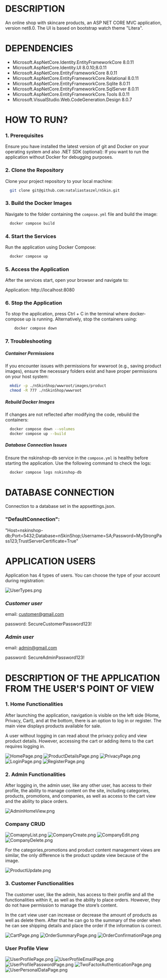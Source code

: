# DESCRIPTION

An online shop with skincare products, an ASP NET CORE MVC application, version net8.0.
The UI is based on bootstrap watch theme "Litera".

# DEPENDENCIES

- Microsoft.AspNetCore.Identity.EntityFrameworkCore 8.0.11
- Microsoft.AspNetCore.Identity.UI 8.0.10;8.0.11
- Microsoft.AspNetCore.EntityFrameworkCore 8.0.11
- Microsoft.AspNetCore.EntityFrameworkCore.Relational 8.0.11
- Microsoft.AspNetCore.EntityFrameworkCore.Sqlite 8.0.11
- Microsoft.AspNetCore.EntityFrameworkCore.SqlServer 8.0.11
- Microsoft.AspNetCore.EntityFrameworkCore.Tools 8.0.11
- Microsoft.VisualStudio.Web.CodeGeneration.Design 8.0.7

# HOW TO RUN?

### 1. Prerequisites

Ensure you have installed the latest version of git and Docker on your operating system and also .NET SDK (optional): If you want to run the application without Docker for debugging purposes.

### 2. Clone the Repository
Clone your project repository to your local machine:
```bash
  git clone git@github.com:nataliastaszel/nSkin.git
````

### 3. Build the Docker Images

Navigate to the folder containing the `compose.yml` file and build the image:

```bash
  docker compose build
```

### 4. Start the Services

Run the application using Docker Compose:

```bash
  docker compose up
```

### 5. Access the Application

After the services start, open your browser and navigate to:

Application: http://localhost:8080

### 6. Stop the Application

To stop the application, press Ctrl + C in the terminal where docker-compose up is running. Alternatively, stop the containers using:

```bash
    docker compose down
```

### 7. Troubleshooting

##### Container Permissions

If you encounter issues with permissions for wwwroot (e.g., saving product images), ensure the necessary folders exist and have proper permissions on your host system:

```bash
  mkdir -p ./nSkinShop/wwwroot/images/product
  chmod -R 777 ./nSkinShop/wwwroot
```

##### Rebuild Docker Images

If changes are not reflected after modifying the code, rebuild the containers:

```bash
  docker compose down --volumes
  docker compose up --build
```

##### Database Connection Issues

Ensure the nskinshop-db service in the `compose.yml` is healthy before starting the application. Use the following command to check the logs:

```bash
  docker compose logs nskinshop-db
```

# DATABASE CONNECTION

Connection to a database set in the appsettings.json.


### "DefaultConnection": 

"Host=nskinshop-db;Port=5432;Database=nSkinShop;Username=SA;Password=MyStrongPass123;TrustServerCertificate=True"

# APPLICATION USERS

Application has 4 types of users. You can choose the type of your account during registration:


![UserTypes.png](ReadMeFiles/UserTypes.png)

### _Customer user_

email: customer@gmail.com

password: SecureCustomerPassword123!

### _Admin user_

email: admin@gmail.com

password: SecureAdminPassword123!


# DESCRIPTION OF THE APPLICATION FROM THE USER'S POINT OF VIEW

### 1. Home Functionalities

After launching the application, navigation is visible on the left side (Home, Privacy, Cart), and at the bottom, there is an option to log in or register. The main view displays products available for sale.
 
A user without logging in can read about the privacy policy and view product details. However, accessing the cart or adding items to the cart requires logging in.

![HomePage.png](ReadMeFiles/HomePage.png)
![ProductDetailsPage.png](ReadMeFiles/ProductDetailsPage.png)
![PrivacyPage.png](ReadMeFiles/PrivacyPage.png)
![LoginPage.png](ReadMeFiles/LoginPage.png)
![RegisterPage.png](ReadMeFiles/RegisterPage.png)


### 2. Admin Functionalities

After logging in, the admin user, like any other user, has access to their profile, the ability to manage content on the site, including categories, products, promotions, and companies, as well as access to the cart view and the ability to place orders.


![AdminHomeView.png](ReadMeFiles/AdminHomeView.png)

### Company CRUD

![ComapnyList.png](ReadMeFiles/ComapnyList.png)
![CompanyCreate.png](ReadMeFiles/CompanyCreate.png)
![CompanyEdit.png](ReadMeFiles/CompanyEdit.png)
![CompanyDelete.png](ReadMeFiles/CompanyDelete.png)

For the categories,promotions and product content management views are similar, the only difference is the product update view because of the image.

![ProductUpdate.png](ReadMeFiles/ProductUpdate.png)

### 3. Customer Functionalities

The customer user, like the admin, has access to their profile and all the functionalities within it, as well as the ability to place orders. However, 
they do not have permission to manage the store’s content.

In the cart view user can increase or decrease the amount of products as well as delete them. 
After that he can go to the summary of the order when he can see shipping details and place the order if the information is correct.


![CartPage.png](ReadMeFiles/CartPage.png)
![OrderSummaryPage.png](ReadMeFiles/OrderSummaryPage.png)
![OrderConfirmationPage.png](ReadMeFiles/OrderConfirmationPage.png)

### User Profile View

![UserProfilePage.png](ReadMeFiles/UserProfilePage.png)
![UserProfileEmailPage.png](ReadMeFiles/UserProfileEmailPage.png)
![UserProfilePasswordPage.png](ReadMeFiles/UserProfilePasswordPage.png)
![TwoFactorAuthenticationPage.png](ReadMeFiles/TwoFactorAuthenticationPage.png)
![UserPersonalDataPage.png](ReadMeFiles/UserPersonalDataPage.png)